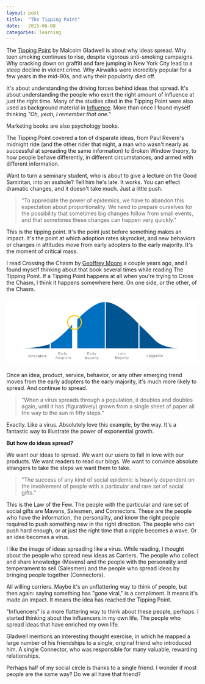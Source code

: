 ```yaml
---
layout: post
title:  "The Tipping Point"
date:   2015-06-08
categories: learning
---
```


The [Tipping Point](http://gladwell.com/the-tipping-point/) by Malcolm Gladwell is about why ideas spread. Why teen smoking continues to rise, despite vigorous anti-smoking campaigns. Why cracking down on graffiti and fare jumping in New York City lead to a steep decline in violent crime. Why Airwalks were incredibly popular for a few years in the mid-90s, and why their popularity died off.

It's about understanding the driving forces behind ideas that spread. It's about understanding the people who exert the right amount of influence at just the right time. Many of the studies cited in the Tipping Point were also used as background material in [Influence](http://www.influenceatwork.com/). More than once I found myself thinking *"Oh, yeah, I remember that one."*

Marketing books are also psychology books.

The Tipping Point covered a ton of disparate ideas, from Paul Revere's midnight ride (and the other rider that night, a man who wasn't nearly as successful at spreading the same information) to Broken Window theory, to how people behave differently, in different circumstances, and armed with different information.

Want to turn a seminary student, who is about to give a lecture on the Good Samiritan, into an asshole? Tell him he's late. It works. You can effect dramatic changes, and it doesn't take much. Just a little push.

<blockquote>"To appreciate the power of epidemics, we have to abandon this expectation about proportionality. We need to prepare ourselves for the possibility that sometimes big changes follow from small events, and that sometimes these changes can happen very quickly."</blockquote>

This is the tipping point. It's the point just before something makes an impact. It's the point at which adoption rates skyrocket, and new behaviors or changes in attitudes move from early adopters to the early majority. It's the moment of critical mass.

I read Crossing the Chasm by [Geoffrey Moore](http://www.geoffreyamoore.com/) a couple years ago, and I found myself thinking about that book several times while reading The Tipping Point. If a Tipping Point happens at all when you're trying to Cross the Chasm, I think it happens somewhere here. On one side, or the other, of the Chasm.

![Crossing the Chasm](/img/crossing-the-chasm.png "The Tipping Point, and Crossing the Chasm")

Once an idea, product, service, behavior, or any other emerging trend moves from the early adopters to the early majority, it's much more likely to spread. And continue to spread.

<blockquote>"When a virus spreads through a population, it doubles and doubles again, until it has (figuratively) grown from a single sheet of paper all the way to the sun in fifty steps."</blockquote>

Exactly. Like a virus. Absolutely love this example, by the way. It's a fantastic way to illustrate the power of exponential growth.

**But how do ideas spread?**

We want our ideas to spread. We want our users to fall in love with our products. We want readers to read our blogs. We want to convince absolute strangers to take the steps we want them to take.

<blockquote>"The success of any kind of social epidemic is heavily dependent on the involvement of people with a particular and rare set of social gifts."</blockquote>

This is the Law of the Few. The people with the particular and rare set of social gifts are Mavens, Salesmen, and Connectors. These are the people who have the information, the personality, and know the right people required to push something new in the right direction. The people who can push hard enough, or at just the right time that a ripple becomes a wave. Or an idea becomes a virus.

I like the image of ideas spreading like a virus. While reading, I thought about the people who spread new ideas as Carriers. The people who collect and share knowledge (Mavens) and the people with the personality and temperament to sell (Salesmen) and the people who spread ideas by bringing people together (Connectors).

All willing carriers. Maybe it's an unflattering way to think of people, but then again: saying something has "gone viral," is a compliment. It means it's made an impact. It means the idea has reached the Tipping Point.

"Influencers" is a more flattering way to think about these people, perhaps. I started thinking about the influencers in my own life. The people who spread ideas that have enriched my own life.

Gladwell mentions an interesting thought exercise, in which he mapped a large number of his friendships to a single, original friend who introduced him. A single Connector, who was responsible for many valuable, rewarding relationships.

Perhaps half of my social circle is thanks to a single friend. I wonder if most people are the same way? Do we all have that friend?